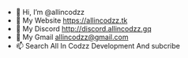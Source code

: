 - 👋 Hi, I’m @allincodzz
- 👀 My Website https://allincodzz.tk
- 🌱 My Discord http://discord.allincodzz.gq
- 💞️ My Gmail allincodzz@gmail.com
- 📫 Search All In Codzz Development And subcribe

<!---
allincodzz/allincodzz is a ✨ special ✨ repository because its `README.md` (this file) appears on your GitHub profile.
You can click the Preview link to take a look at your changes.
--->
